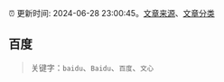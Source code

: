 :alarm_clock: 更新时间: 2024-06-28 23:00:45。[文章来源](/README.md)、[文章分类](/TAGS.md)

## 百度


> 关键字：`baidu`、`Baidu`、`百度`、`文心`



